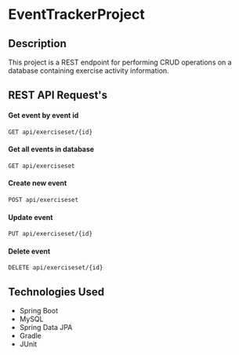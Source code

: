 # EventTrackerProject

## Description
This project is a REST endpoint for performing CRUD operations on a database
containing exercise activity information.



## REST API Request's

#### Get event by event id
`GET api/exerciseset/{id}`


#### Get all events in database
`GET api/exerciseset`


#### Create new event
`POST api/exerciseset`

#### Update event
`PUT api/exerciseset/{id}`

#### Delete event
`DELETE api/exerciseset/{id}`

## Technologies Used
- Spring Boot
- MySQL
- Spring Data JPA
- Gradle
- JUnit
